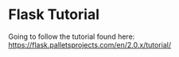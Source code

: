 # Flask Tutorial

Going to follow the tutorial found here: https://flask.palletsprojects.com/en/2.0.x/tutorial/
